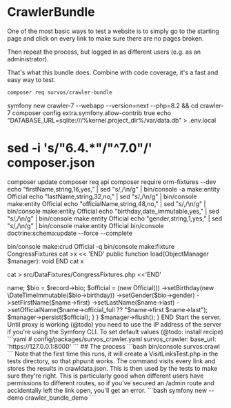 # CrawlerBundle

One of the most basic ways to test a website is to simply go to the starting page and click on every link to make sure there are no pages broken.

Then repeat the process, but logged in as different users (e.g. as an administrator).

That's what this bundle does.  Combine with code coverage, it's a fast and easy way to test.  

```bash
composer req survos/crawler-bundle
```


symfony new crawler-7 --webapp --version=next --php=8.2 && cd crawler-7
composer config extra.symfony.allow-contrib true
echo "DATABASE_URL=sqlite:///%kernel.project_dir%/var/data.db" > .env.local
# sed -i 's/"6.4.*"/"^7.0"/' composer.json
composer update
composer req api
composer require orm-fixtures --dev            
echo "firstName,string,16,yes," | sed "s/,/\n/g"  | bin/console -a make:entity Official
echo "lastName,string,32,no," | sed "s/,/\n/g"  | bin/console make:entity Official
echo "officialName,string,48,no," | sed "s/,/\n/g"  | bin/console make:entity Official
echo "birthday,date_immutable,yes," | sed "s/,/\n/g"  | bin/console make:entity Official
echo "gender,string,1,yes," | sed "s/,/\n/g"  | bin/console make:entity Official
bin/console doctrine:schema:update --force --complete

bin/console make:crud Official -q
bin/console make:fixture CongressFixtures
cat >x << 'END'
public function load(ObjectManager $manager): void
END
cat x


cat > src/DataFixtures/CongressFixtures.php <<'END'
<?php

namespace App\DataFixtures;

use App\Entity\Official;
use Doctrine\Bundle\FixturesBundle\Fixture;
use Doctrine\Persistence\ObjectManager;

class AppFixtures extends Fixture
{
    public function load(ObjectManager $manager): void
    {
        $url = 'https://theunitedstates.io/congress-legislators/legislators-current.json';
        $json = file_get_contents($url);
        foreach (json_decode($json) as $record) {
            $name = $record->name;
            $bio = $record->bio;
            $official = (new Official())
                ->setBirthday(new \DateTimeImmutable($bio->birthday))
                ->setGender($bio->gender)
                ->setFirstName($name->first)
                ->setLastName($name->last)
                ->setOfficialName($name->official_full ?? "$name->first $name->last");
            $manager->persist($official);
        }
    }
    $manager->flush();
}
END

Start the server.  Until proxy is working (@todo) you need to use the IP address of the server if you're using the Symfony CLI.

To set default values (@todo: install recipe)
```yaml
# config/packages/survos_crawler.yaml
survos_crawler:
  base_url: 'https://127.0.0.1:8000'
```

## The process

```bash
bin/console survos:crawl
```

Note that the first time this runs, it will create a VisitLinksTest.php in the tests directory, so that phpunit works.  

The command visits every link and stores the results in crawldata.json. This is then used by the tests to make sure they're right.

This is particularly good when different users have permissions to different routes, so if you've secured an /admin route and accidentally left the link open, you'll get an error.





```bash

symfony new --demo crawler_bundle_demo


```
